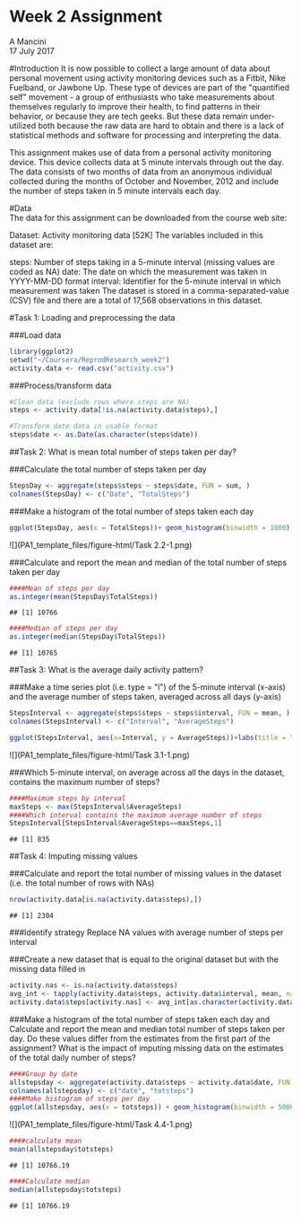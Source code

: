 # Week 2 Assignment
A Mancini  
17 July 2017  

#Introduction 
It is now possible to collect a large amount of data about personal movement using activity monitoring devices such as a Fitbit, Nike Fuelband, or Jawbone Up. These type of devices are part of the "quantified self" movement - a group of enthusiasts who take measurements about themselves regularly to improve their health, to find patterns in their behavior, or because they are tech geeks. But these data remain under-utilized both because the raw data are hard to obtain and there is a lack of statistical methods and software for processing and interpreting the data.

This assignment makes use of data from a personal activity monitoring device. This device collects data at 5 minute intervals through out the day. The data consists of two months of data from an anonymous individual collected during the months of October and November, 2012 and include the number of steps taken in 5 minute intervals each day.

#Data  
The data for this assignment can be downloaded from the course web site:

Dataset: Activity monitoring data [52K]
The variables included in this dataset are:

steps: Number of steps taking in a 5-minute interval (missing values are coded as NA)
date: The date on which the measurement was taken in YYYY-MM-DD format
interval: Identifier for the 5-minute interval in which measurement was taken
The dataset is stored in a comma-separated-value (CSV) file and there are a total of 17,568 observations in this dataset.

#Task 1: Loading and preprocessing the data

###Load data


```r
library(ggplot2)
setwd("~/Coursera/ReprodResearch_week2")
activity.data <- read.csv("activity.csv")
```

###Process/transform data


```r
#Clean data (exclude rows where steps are NA)
steps <- activity.data[!is.na(activity.data$steps),]

#Transform date data in usable format
steps$date <- as.Date(as.character(steps$date))
```

##Task 2: What is mean total number of steps taken per day?

###Calculate the total number of steps taken per day


```r
StepsDay <- aggregate(steps$steps ~ steps$date, FUN = sum, )
colnames(StepsDay) <- c("Date", "TotalSteps")
```

###Make a histogram of the total number of steps taken each day


```r
ggplot(StepsDay, aes(x = TotalSteps))+ geom_histogram(binwidth = 1000) +labs(title = "Total steps per day", x = "Steps", y = "Frequency")
```

![](PA1_template_files/figure-html/Task 2.2-1.png)<!-- -->

###Calculate and report the mean and median of the total number of steps taken per day


```r
####Mean of steps per day
as.integer(mean(StepsDay$TotalSteps))
```

```
## [1] 10766
```

```r
####Median of steps per day
as.integer(median(StepsDay$TotalSteps))
```

```
## [1] 10765
```

##Task 3: What is the average daily activity pattern?

###Make a time series plot (i.e. type = "l") of the 5-minute interval (x-axis) and the average number of steps taken, averaged across all days (y-axis)


```r
StepsInterval <- aggregate(steps$steps ~ steps$interval, FUN = mean, )
colnames(StepsInterval) <- c("Interval", "AverageSteps")

ggplot(StepsInterval, aes(x=Interval, y = AverageSteps))+labs(title = "Average steps per interval", x = "Interval", y = "Steps")+ geom_line()
```

![](PA1_template_files/figure-html/Task 3.1-1.png)<!-- -->

###Which 5-minute interval, on average across all the days in the dataset, contains the maximum number of steps?


```r
####Maximum steps by interval
maxSteps <- max(StepsInterval$AverageSteps)
####Which interval contains the maximum average number of steps
StepsInterval[StepsInterval$AverageSteps==maxSteps,1]
```

```
## [1] 835
```

##Task 4: Imputing missing values

###Calculate and report the total number of missing values in the dataset (i.e. the total number of rows with NAs)

```r
nrow(activity.data[is.na(activity.data$steps),])
```

```
## [1] 2304
```

###Identify strategy
Replace NA values with average number of steps per interval

###Create a new dataset that is equal to the original dataset but with the missing data filled in

```r
activity.nas <- is.na(activity.data$steps)
avg_int <- tapply(activity.data$steps, activity.data$interval, mean, na.rm=TRUE, simplify = TRUE)
activity.data$steps[activity.nas] <- avg_int[as.character(activity.data$interval[activity.nas])]
```

###Make a histogram of the total number of steps taken each day and Calculate and report the mean and median total number of steps taken per day. Do these values differ from the estimates from the first part of the assignment? What is the impact of imputing missing data on the estimates of the total daily number of steps?


```r
####Group by date
allstepsday <- aggregate(activity.data$steps ~ activity.data$date, FUN = sum)
colnames(allstepsday) <- c("date", "totsteps")
####Make histogram of steps per day
ggplot(allstepsday, aes(x = totsteps)) + geom_histogram(binwidth = 5000) +labs(title = "Total steps per day", x = "Steps", y = "Frequency")
```

![](PA1_template_files/figure-html/Task 4.4-1.png)<!-- -->

```r
####calculate mean
mean(allstepsday$totsteps)
```

```
## [1] 10766.19
```

```r
####Calculate median
median(allstepsday$totsteps)
```

```
## [1] 10766.19
```
